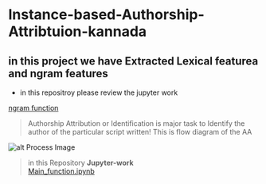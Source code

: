 # Instance-based-Authorship-Attribtuion-kannada
## in this project we have Extracted Lexical featurea and ngram features
* in this repositroy please review the jupyter work <br>



[ngram function](https://github.com/Ravikumar-Pawar/Instance-based-Authorship-Attribtuion-kannada/blob/main/Jupyter-work/N_gram_Final.ipynb)




> Authorship Attribution or Identification is major task to Identify the author of the particular script written!
This is flow diagram of the AA

![alt Process Image](https://github.com/Ravikumar-Pawar/Instance-based-Authorship-Attribtution-kannada/blob/main/Images/mfig002.jpg)

> in this Repository **Jupyter-work**  <br>
[Main_function.ipynb](https://github.com/Ravikumar-Pawar/Instance-based-Authorship-Attribtuion-kannada/blob/main/Jupyter-work/Main_function.ipynb)



